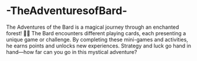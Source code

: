 # -TheAdventuresofBard-
The Adventures of the Bard is a magical journey through an enchanted forest! 🌿✨ The Bard encounters different playing cards, each presenting a unique game or challenge. By completing these mini-games and activities, he earns points and unlocks new experiences. Strategy and luck go hand in hand—how far can you go in this mystical adventure?
